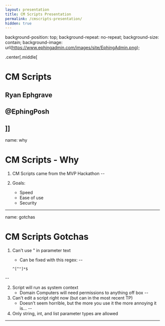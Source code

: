 ```yaml
---
layout: presentation
title: CM Scripts Presentation
permalink: /cmscripts-presentation/
hidden: true
---
```

background-position: top;
background-repeat: no-repeat;
background-size: contain;
background-image: url(https://www.ephingadmin.com/images/site/EphingAdmin.png);

.center[.middle[
# CM Scripts

## Ryan Ephgrave

## @EphingPosh
]]
---
name: why

# CM Scripts - Why

1. CM Scripts came from the MVP Hackathon
--

1. Goals:
    * Speed
    * Ease of use
    * Security

---
name: gotchas

# CM Scripts Gotchas

1. Can't use " in parameter text
    * Can be fixed with this regex:
--

    ```regex
    ^[^"]*$
    ```

--

2. Script will run as system context
    * Domain Computers will need permissions to anything off box
--
3. Can't edit a script right now (but can in the most recent TP)
    * Doesn't seem horrible, but the more you use it the more annoying it is...
--
4. Only string, int, and list parameter types are allowed

---
